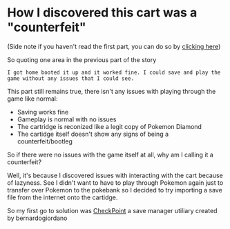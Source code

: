 # How I discovered this cart was a "counterfeit"
(Side note if you haven't read the first part, you can do so by [clicking here](https://fm1337.github.io/CounterfeitCartidge/story/obtain/
))

So quoting one area in the previous part of the story
```
I got home booted it up and it worked fine. I could save and play the game without any issues that I could see.
```

This part still remains true, there isn't any issues with playing through the game like normal:
- Saving works fine
- Gameplay is normal with no issues
- The cartridge is reconized like a legit copy of Pokemon Diamond
- The cartidge itself doesn't show any signs of being a counterfeit/bootleg

So if there were no issues with the game itself at all, why am I calling it a counterfeit?

Well, it's because I discovered issues with interacting with the cart because of lazyness. See I didn't want to have to play
through Pokemon again just to transfer over Pokemon to the pokebank so I decided to try importing a save file from the internet
onto the cartidge.

So my first go to solution was [CheckPoint](https://github.com/BernardoGiordano/Checkpoint) a save manager utiliary created by bernardogiordano
